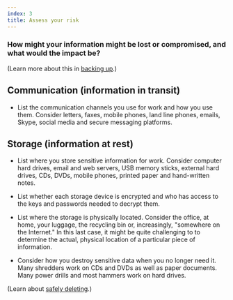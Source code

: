 ```yaml
---
index: 3
title: Assess your risk
---
```

### How might your information might be lost or compromised, and what would the impact be?

(Learn more about this in [backing up](umbrella://lesson/backing-up).)

## Communication (information in transit)

- List the communication channels you use for work and how you use them. Consider letters, faxes, mobile phones, land line phones, emails, Skype, social media and secure messaging platforms.

## Storage (information at rest)

- List where you store sensitive information for work. Consider computer hard drives, email and web servers, USB memory sticks, external hard drives, CDs, DVDs, mobile phones, printed paper and hand-written notes. 

- List whether each storage device is encrypted and who has access to the keys and passwords needed to decrypt them.

- List where the storage is physically located. Consider the office, at home, your luggage, the recycling bin or, increasingly, "somewhere on the Internet." In this last case, it might be quite challenging to to determine the actual, physical location of a particular piece of information.

- Consider how you destroy sensitive data when you no longer need it. Many shredders work on CDs and DVDs as well as paper documents. Many power drills and most hammers work on hard drives.

(Learn about [safely deleting](umbrella://lesson/safely-deleting).)